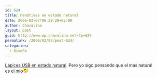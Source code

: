 ```yaml
---
id: 624
title: Pendrives en estado natural
date: 2006-02-07T06:29:29+02:00
author: Chavalina
layout: post
guid: http://www.wp.chavalina.net/?p=624
permalink: /2006/02/07/post-624/
categories:
  - Diseño
---
```

<a href="http://www.criteriondg.info/wordpress/archives/2006/02/07/lapices-usb-con-estilo-y-ii/" target="_blank">Lápices <acronym title="Universal Serial Bus">USB</acronym> en estado natural</a>. Pero yo sigo pensando que el más natural es <a href="http://chavalina.net/comentar.php?idpost=238&q=pendrive" target="_blank">el mío</a>![emo](/imagenes/emoticonos/guino.gif)